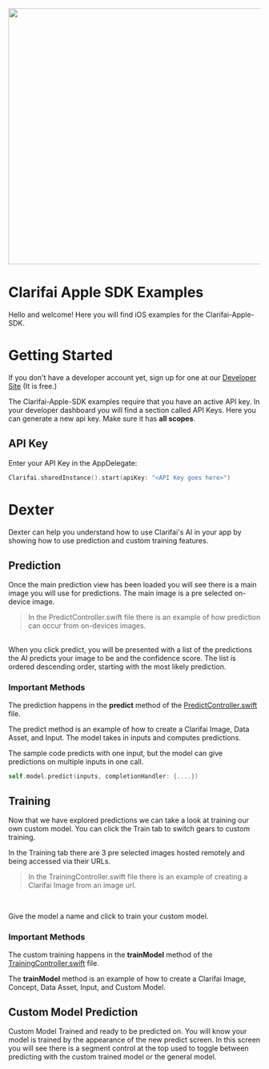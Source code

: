 <img src="https://clarifai.com/cms-assets/20180307033326/logo2.svg" width="512">

# Clarifai Apple SDK Examples

Hello and welcome! Here you will find iOS examples for the Clarifai-Apple-SDK.

# Getting Started

If you don't have a developer account yet, sign up for one at our [Developer Site](https://developer.clarifai.com/) (It is free.)

The Clarifai-Apple-SDK examples require that you have an active API key. In your developer dashboard you will find a section called API Keys. Here you can generate a new api key. Make sure it has **all scopes**.

## API Key

Enter your API Key in the AppDelegate:

```swift
Clarifai.sharedInstance().start(apiKey: "<API Key goes here>")
```

# Dexter

Dexter can help you understand how to use Clarifai's AI in your app by showing how to use prediction and custom training features.

## Prediction

Once the main prediction view has been loaded you will see there is a main image you will use for predictions.
The main image is a pre selected on-device image.

> In the PredictController.swift file there is an example of how prediction can occur from on-devices images.
<br>
When you click predict, you will be presented with a list of the predictions the AI predicts your image to be and the confidence score. The list is ordered descending order, starting with the most likely prediction.

### Important Methods

The prediction happens in the **predict** method of the [PredictController.swift](https://github.com/Clarifai/private-clarifai-apple-sdk/blob/examples/Examples/Dexter/Dexter/controllers/PredictController.swift#L46-L75) file.<br>

The predict method is an example of how to create a Clarifai Image, Data Asset, and Input.
The model takes in inputs and computes predictions.

The sample code predicts with one input, but the model can give predictions on multiple inputs in one call.

```swift
self.model.predict(inputs, completionHandler: {....})
```

## Training

Now that we have explored predictions we can take a look at training our own custom model.
You can click the Train tab to switch gears to custom training.

In the Training tab there are 3 pre selected images hosted remotely and being accessed via their URLs.

> In the TrainingController.swift file there is an example of creating a Clarifai Image from an image url.
<br>

Give the model a name and click to train your custom model.

### Important Methods

The custom training happens in the **trainModel** method of the [TrainingController.swift](https://github.com/Clarifai/private-clarifai-apple-sdk/blob/examples/Examples/Dexter/Dexter/controllers/TrainingController.swift#L31-L84) file.<br>

The **trainModel** method is an example of how to create a Clarifai Image, Concept, Data Asset, Input, and Custom Model.

## Custom Model Prediction

Custom Model Trained and ready to be predicted on.
You will know your model is trained by the appearance of the new predict screen.
In this screen you will see there is a segment control at the top used to toggle between predicting with the custom trained model or the general model.
